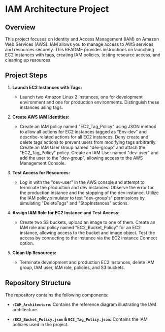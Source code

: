 # IAM Architecture Project

## Overview

This project focuses on Identity and Access Management (IAM) on Amazon Web Services (AWS). IAM allows you to manage access to AWS services and resources securely. This README provides instructions on launching EC2 instances with tags, creating IAM policies, testing resource access, and cleaning up resources.

## Project Steps

1. **Launch EC2 Instances with Tags:**
   - Launch two Amazon Linux 2 instances, one for development environment and one for production environments. Distinguish these instances using tags.

2. **Create AWS IAM Identities:**
   - Create an IAM policy named "EC2_Tag_Policy" using JSON method to allow all actions for EC2 instances tagged as "Env-dev" and describe-related actions for all EC2 instances. Deny create and delete tags actions to prevent users from modifying tags arbitrarily. Create an IAM User Group named "dev-group" and attach the "EC2_Tag_Policy" policy. Create an IAM User named "dev-user" and add the user to the "dev-group", allowing access to the AWS Management Console.

3. **Test Access for Resources:**
   - Log in with the "dev-user" in the AWS console and attempt to terminate the production and dev instances. Observe the error for the production instance and the stopping of the dev instance. Utilize the IAM policy simulator to test "dev-group's" permissions by simulating "DeleteTags" and "StopInstances" actions.

4. **Assign IAM Role for EC2 Instance and Test Access:**
   - Create two S3 buckets, upload an image to one of them. Create an IAM role and policy named "EC2_Bucket_Policy" for an EC2 instance, allowing access to the bucket and image object. Test the access by connecting to the instance via the EC2 instance Connect option.

5. **Clean Up Resources:**
   - Terminate development and production EC2 instances, delete IAM group, IAM user, IAM role, policies, and S3 buckets.

## Repository Structure

The repository contains the following components:

- **`/IAM_Architecture`:**
  Contains the reference diagram illustrating the IAM architecture.

- **`/EC2_Bucket_Policy.json` & `EC2_Tag_Policy.json`:**
  Contains the IAM policies used in the project.

